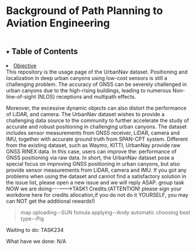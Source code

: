 # Background of Path Planning to Aviation Engineering
<!-- TABLE OF CONTENTS -->
<details open="open">
  <summary><h2 style="display: inline-block">Table of Contents</h2></summary>
    <li><a href="#Objective">Objective</a></li>
This repository is the usage page of the UrbanNav dataset. Positioning and localization in deep urban canyons using low-cost sensors is still a challenging problem. The accuracy of GNSS can be severely challenged in urban canyons due to the high-rising buildings, leading to numerous Non-line-of-sight (NLOS) receptions and multipath effects.

Moreover, the excessive dynamic objects can also distort the performance of LiDAR, and camera. The UrbanNav dataset wishes to provide a challenging data source to the community to further accelerate the study of accurate and robust positioning in challenging urban canyons. The dataset includes sensor measurements from GNSS receiver, LiDAR, camera and IMU, together with accurate ground truth from SPAN-CPT system. Different from the existing dataset, such as Waymo, KITTI, UrbanNay provide raw GNSS RINEX data. In this case, users can improve the: performance of GNSS positioning via raw data. In short, the UrbanNav dataset pose a special focus on improving GNSS positioning in urban canyons, but also provide sensor measurements from LiDAR, camera and IMU. If you got any problems when using the dataset and cannot find a satisfactory solution in the issue list, please open a new issue and we will reply ASAP.
group task
NOW we are doing------>TASK1
  Credits:(ATTENTION! please sign your workdone here for credits allocation,if you do not do it YOURSELF, you may can NOT get the additional rewards!)
  >map uploading--SUN
  >fomula applying--Andy
  >automatic choosing best type--Pig

Waiting to do:
TASK234

What have we done:
N/A

